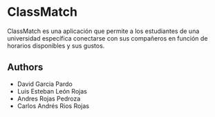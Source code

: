 # ClassMatch

ClassMatch es una aplicación que permite a los estudiantes de una universidad específica conectarse con sus compañeros en función de horarios disponibles y sus gustos.

## Authors

- David Garcia Pardo
- Luis Esteban León Rojas
- Andres Rojas Pedroza
- Carlos Andrés Rios Rojas
